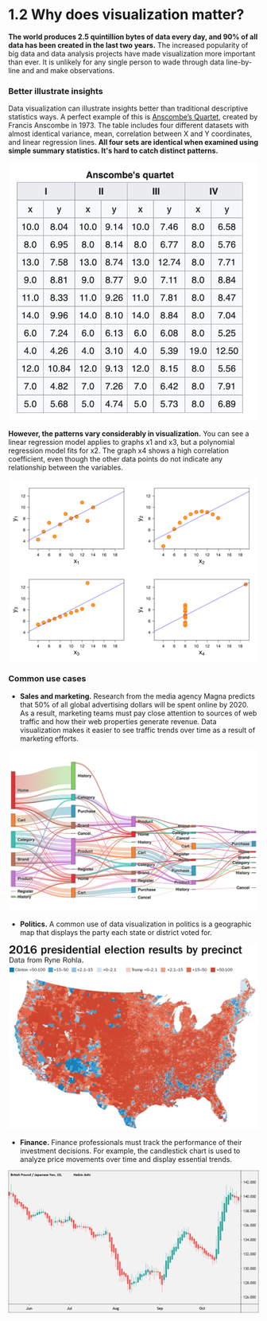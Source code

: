 # 1.2  Why does visualization matter?

**The world produces 2.5 quintillion bytes of data every day, and 90% of all data has been created in the last two years.** The increased popularity of big data and data analysis projects have made visualization more important than ever. It is unlikely for any single person to wade through data line-by-line and and make observations.

### Better illustrate insights

Data visualization can illustrate insights better than  traditional descriptive statistics ways. A perfect example of this is [Anscombe’s Quartet](https://en.wikipedia.org/wiki/Anscombe%27s_quartet), created by Francis Anscombe in 1973. The table includes four different datasets with almost identical variance, mean, correlation between X and Y coordinates, and linear regression lines. **All four sets are identical when examined using simple summary statistics. It's hard to catch distinct patterns.** 

![Raw data: Anscombe&apos;s quartet](../.gitbook/assets/anscombes-quartet-table.png)

**However, the patterns vary considerably in visualization.** You can see a linear regression model applies to graphs x1 and x3, but a polynomial regression model fits for x2. The graph x4 shows a high correlation coefficient, even though the other data points do not indicate any relationship between the variables.

![Visualization: Anscombe&apos;s quartet ](../.gitbook/assets/anscombes-quartetiamge.png)



### **Common use cases** 

* **Sales and marketing.** Research from the media agency Magna predicts that 50% of all global advertising dollars will be spent online by 2020. As a result, marketing teams must pay close attention to sources of web traffic and how their web properties generate revenue. Data visualization makes it easier to see traffic trends over time as a result of marketing efforts.

![Sankey  Chart](../.gitbook/assets/sankey.png)

* **Politics.** A common use of data visualization in politics is a geographic map that displays the party each state or district voted for.

![ Heatmap and Geo Graph](../.gitbook/assets/dhv3zg3fcuz2zffelp2mthle44.jpg)

* **Finance.** Finance professionals must track the performance of their investment decisions. For example, the candlestick chart is used to analyze price movements over time and display essential trends.

![ Candlestick Chart ](../.gitbook/assets/heikin-ashi-gbpjpy-daily-chart-example.png)



  


